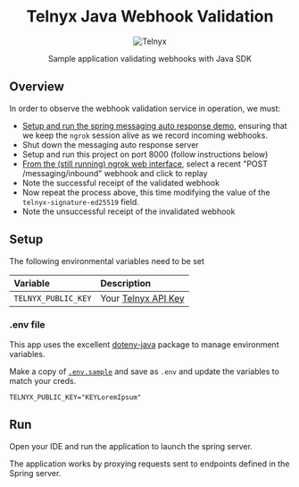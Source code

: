 <div align="center">

# Telnyx Java Webhook Validation

![Telnyx](../logo-dark.png)

Sample application validating webhooks with Java SDK

</div>

## Overview

In order to observe the webhook validation service in operation, we must:

* [Setup and run the spring messaging auto response demo](https://github.com/team-telnyx/demo-java-telnyx/tree/master/spring-messaging-auto-response), ensuring that we keep the `ngrok` session alive as we record incoming webhooks.
* Shut down the messaging auto response server
* Setup and run this project on port 8000 (follow instructions below)
* [From the (still running) ngrok web interface](http://127.0.0.1:4040), select a recent "POST /messaging/inbound" webhook and click to replay
* Note the successful receipt of the validated webhook
* Now repeat the process above, this time modifying the value of the `telnyx-signature-ed25519` field.
* Note the unsuccessful receipt of the invalidated webhook

## Setup

The following environmental variables need to be set

| Variable                      | Description                                                                                                                                            |
|:------------------------------|:-------------------------------------------------------------------------------------------------------------------------------------------------------|
| `TELNYX_PUBLIC_KEY`           | Your [Telnyx API Key](https://portal.telnyx.com/#/app/api-keys/public-key?utm_source=referral&utm_medium=github_referral&utm_campaign=cross-site-link) |

### .env file

This app uses the excellent [dotenv-java](https://github.com/cdimascio/dotenv-java) package to manage environment variables.

Make a copy of [`.env.sample`](./.env.sample) and save as `.env` and update the variables to match your creds.

```
TELNYX_PUBLIC_KEY="KEYLoremIpsum"
```

## Run

Open your IDE and run the application to launch the spring server.

The application works by proxying requests sent to endpoints defined in the Spring server.

